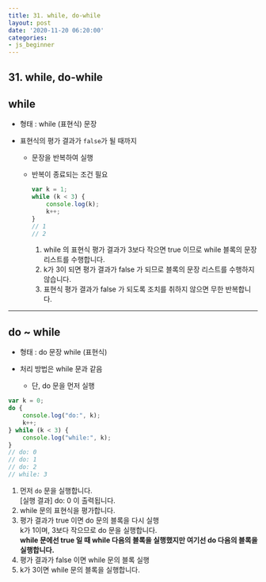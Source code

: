 ```yaml
---
title: 31. while, do-while
layout: post
date: '2020-11-20 06:20:00'
categories:
- js_beginner
---
```


## 31. while, do-while

## while

* 형태 : while (표현식) 문장
* 표현식의 평가 결과가 `false`가 될 때까지

    * 문장을 반복하여 실행
    * 반복이 종료되는 조건 필요
    
        ```javascript
        var k = 1;
        while (k < 3) {
            console.log(k);
            k++;
        }
        // 1
        // 2
        ```
        
        1. while 의 표현식 평가 결과가 3보다 작으면 true 이므로 while 블록의 문장 리스트를 수행합니다.
        2. k가 3이 되면 평가 결과가 false 가 되므로 블록의 문장 리스트를 수행하지 않습니다.
        3. 표현식 평가 결과가 false 가 되도록 조치를 취하지 않으면 무한 반복합니다.
        
---

## do ~ while

* 형태 : do 문장 while (표현식)
* 처리 방법은 while 문과 같음  

    * 단, do 문을 먼저 실행
    
```javascript
var k = 0;
do {
    console.log("do:", k);
    k++;
} while (k < 3) {
    console.log("while:", k);
}
// do: 0
// do: 1
// do: 2
// while: 3
```

1. 먼저 `do` 문을 실행합니다.  
   [실행 결과] do: 0 이 출력됩니다.
2. while 문의 표현식을 평가합니다.
3. 평가 결과가 true 이면 do 문의 블록을 다시 실행  
   k가 1이며, 3보다 작으므로 do 문을 실행합니다.  
   **while 문에선 true 일 때 while 다음의 블록을 실행했지만 여기선 do 다음의 블록을 실행합니다.**
4. 평가 결과가 false 이면 while 문의 블록 실행
5. k가 3이면 while 문의 블록을 실행합니다.